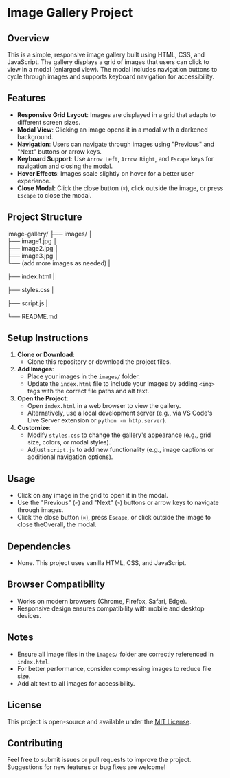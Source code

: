 # Image Gallery Project

## Overview
This is a simple, responsive image gallery built using HTML, CSS, and JavaScript. The gallery displays a grid of images that users can click to view in a modal (enlarged view). The modal includes navigation buttons to cycle through images and supports keyboard navigation for accessibility.

## Features
- **Responsive Grid Layout**: Images are displayed in a grid that adapts to different screen sizes.
- **Modal View**: Clicking an image opens it in a modal with a darkened background.
- **Navigation**: Users can navigate through images using "Previous" and "Next" buttons or arrow keys.
- **Keyboard Support**: Use `Arrow Left`, `Arrow Right`, and `Escape` keys for navigation and closing the modal.
- **Hover Effects**: Images scale slightly on hover for a better user experience.
- **Close Modal**: Click the close button (`×`), click outside the image, or press `Escape` to close the modal.

## Project Structure

image-gallery/
├── images/
│  
├── image1.jpg
│  
├── image2.jpg
│  
├── image3.jpg
│  
└── (add more images as needed)
|

├── index.html
|

├── styles.css
|

├── script.js
|

└── README.md


## Setup Instructions
1. **Clone or Download**:
   - Clone this repository or download the project files.
2. **Add Images**:
   - Place your images in the `images/` folder.
   - Update the `index.html` file to include your images by adding `<img>` tags with the correct file paths and alt text.
3. **Open the Project**:
   - Open `index.html` in a web browser to view the gallery.
   - Alternatively, use a local development server (e.g., via VS Code's Live Server extension or `python -m http.server`).
4. **Customize**:
   - Modify `styles.css` to change the gallery's appearance (e.g., grid size, colors, or modal styles).
   - Adjust `script.js` to add new functionality (e.g., image captions or additional navigation options).

## Usage
- Click on any image in the grid to open it in the modal.
- Use the "Previous" (`<`) and "Next" (`>`) buttons or arrow keys to navigate through images.
- Click the close button (`×`), press `Escape`, or click outside the image to close theOverall, the modal.

## Dependencies
- None. This project uses vanilla HTML, CSS, and JavaScript.

## Browser Compatibility
- Works on modern browsers (Chrome, Firefox, Safari, Edge).
- Responsive design ensures compatibility with mobile and desktop devices.

## Notes
- Ensure all image files in the `images/` folder are correctly referenced in `index.html`.
- For better performance, consider compressing images to reduce file size.
- Add alt text to all images for accessibility.

## License
This project is open-source and available under the [MIT License](https://opensource.org/licenses/MIT).

## Contributing
Feel free to submit issues or pull requests to improve the project. Suggestions for new features or bug fixes are welcome!
